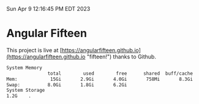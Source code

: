 Sun Apr  9 12:16:45 PM EDT 2023

# Angular Fifteen


This project is live at [https://angularfifteen.github.io](https://angularfifteen.github.io "fifteen!") thanks to Github.

```bash
System Memory
               total        used        free      shared  buff/cache   available
Mem:            15Gi       2.9Gi       4.0Gi       758Mi       8.3Gi        11Gi
Swap:          8.0Gi       1.8Gi       6.2Gi
System Storage
1.2G	.
```
```bash
